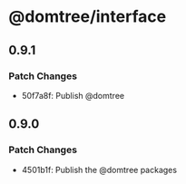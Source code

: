 # @domtree/interface

## 0.9.1

### Patch Changes

- 50f7a8f: Publish @domtree

## 0.9.0

### Patch Changes

- 4501b1f: Publish the @domtree packages
